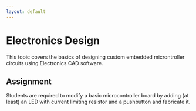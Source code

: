 ```yaml
---
layout: default
---
```


# Electronics Design
This topic covers the basics of designing custom embedded microntroller circuits using Electronics CAD software.

## Assignment
Students are required to modify a basic microcontroller board by adding (at least) an LED with current limiting resistor and a pushbutton and fabricate it. 

